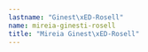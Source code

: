 ```yaml
---
lastname: "Ginest\xED-Rosell"
name: mireia-ginesti-rosell
title: "Mireia Ginest\xED-Rosell"
---
```

